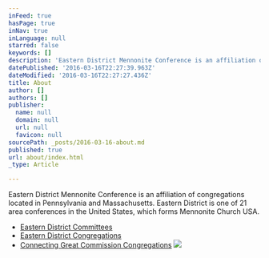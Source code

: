 ```yaml
---
inFeed: true
hasPage: true
inNav: true
inLanguage: null
starred: false
keywords: []
description: 'Eastern District Mennonite Conference is an affiliation of congregations located in Pennsylvania and Massachusetts. Eastern District is one of 21 area conferences in the United States, which forms Mennonite Church USA.'
datePublished: '2016-03-16T22:27:39.963Z'
dateModified: '2016-03-16T22:27:27.436Z'
title: About
author: []
authors: []
publisher:
  name: null
  domain: null
  url: null
  favicon: null
sourcePath: _posts/2016-03-16-about.md
published: true
url: about/index.html
_type: Article

---
```

Eastern District Mennonite Conference is an affiliation of congregations located in Pennsylvania and Massachusetts. Eastern District is one of 21 area conferences in the United States, which forms Mennonite Church USA.

* [Eastern District Committees][0]
* [Eastern District Congregations][1]
* [Connecting Great Commission Congregations][2]
![](https://the-grid-user-content.s3-us-west-2.amazonaws.com/1d545201-ba06-4caa-99a7-88f14d921375.jpg)

[0]: http://easterndistrict.org/files/EDC_Committee_Brochure.pdf
[1]: http://easterndistrict.org/files/EDC_Worshiping_Communities.pdf
[2]: http://easterndistrict.org/files/Connecting_Great_Commission.pdf